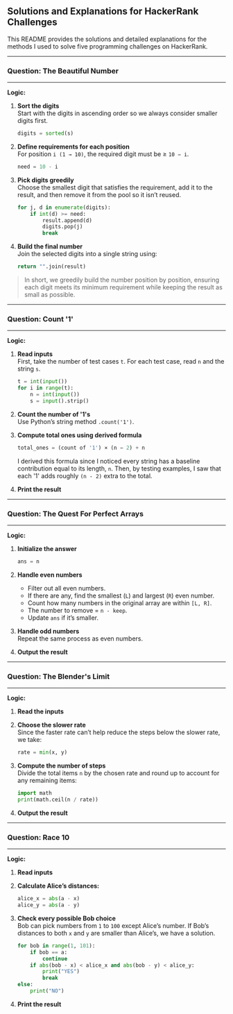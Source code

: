 ## **Solutions and Explanations for HackerRank Challenges**

This README provides the solutions and detailed explanations for the methods I used to solve five programming challenges on HackerRank.

---

### **Question: The Beautiful Number**

---

**Logic:**

1. **Sort the digits**  
   Start with the digits in ascending order so we always consider smaller digits first.  
   ```python
   digits = sorted(s)
   ```

2. **Define requirements for each position**  
   For position `i (1 → 10)`, the required digit must be ≥ `10 − i`.  
   ```python
   need = 10 - i
   ```

3. **Pick digits greedily**  
   Choose the smallest digit that satisfies the requirement, add it to the result, and then remove it from the pool so it isn’t reused.  
   ```python
   for j, d in enumerate(digits):
       if int(d) >= need:
           result.append(d)
           digits.pop(j)
           break
   ```

4. **Build the final number**  
   Join the selected digits into a single string using:  
   ```python
   return "".join(result)
   ```

> In short, we greedily build the number position by position, ensuring each digit meets its minimum requirement while keeping the result as small as possible.

---

### **Question: Count '1'**

---

**Logic:**

1. **Read inputs**  
   First, take the number of test cases `t`. For each test case, read `n` and the string `s`.  
   ```python
   t = int(input())
   for i in range(t):
       n = int(input())
       s = input().strip()
   ```

2. **Count the number of '1's**  
   Use Python’s string method `.count('1')`.

3. **Compute total ones using derived formula**  
   ```python
   total_ones = (count of '1') × (n − 2) + n
   ```
   I derived this formula since I noticed every string has a baseline contribution equal to its length, `n`. Then, by testing examples, I saw that each '1' adds roughly `(n - 2)` extra to the total.

4. **Print the result**

---

### **Question: The Quest For Perfect Arrays**

---

**Logic:**

1. **Initialize the answer**  
   ```python
   ans = n
   ```

2. **Handle even numbers**  
   - Filter out all even numbers.  
   - If there are any, find the smallest (`L`) and largest (`R`) even number.  
   - Count how many numbers in the original array are within `[L, R]`.  
   - The number to remove = `n - keep`.  
   - Update `ans` if it’s smaller.

3. **Handle odd numbers**  
   Repeat the same process as even numbers.

4. **Output the result**

---

### **Question: The Blender's Limit**

---

**Logic:**

1. **Read the inputs**

2. **Choose the slower rate**  
   Since the faster rate can’t help reduce the steps below the slower rate, we take:  
   ```python
   rate = min(x, y)
   ```

3. **Compute the number of steps**  
   Divide the total items `n` by the chosen rate and round up to account for any remaining items:  
   ```python
   import math  
   print(math.ceil(n / rate))
   ```

4. **Output the result**

---

### **Question: Race 10**

---

**Logic:**

1. **Read inputs**

2. **Calculate Alice’s distances:**  
   ```python
   alice_x = abs(a - x)  
   alice_y = abs(a - y)
   ```

3. **Check every possible Bob choice**  
   Bob can pick numbers from `1` to `100` except Alice’s number. If Bob’s distances to both `x` and `y` are smaller than Alice’s, we have a solution.  
   ```python
   for bob in range(1, 101):
       if bob == a:
           continue  
       if abs(bob - x) < alice_x and abs(bob - y) < alice_y:
           print("YES")
           break
   else:
       print("NO")
   ```

4. **Print the result**
